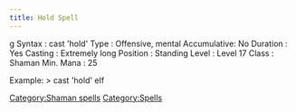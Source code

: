 ```yaml
---
title: Hold Spell
---
```


<nowiki>g Syntax : cast 'hold' Type : Offensive, mental Accumulative: No
Duration : Yes Casting : Extremely long Position : Standing Level :
Level 17 Class : Shaman Min. Mana : 25

</pre>

Example: \> cast 'hold' elf

[Category:Shaman spells](Category:Shaman_spells "wikilink")
[Category:Spells](Category:Spells "wikilink")